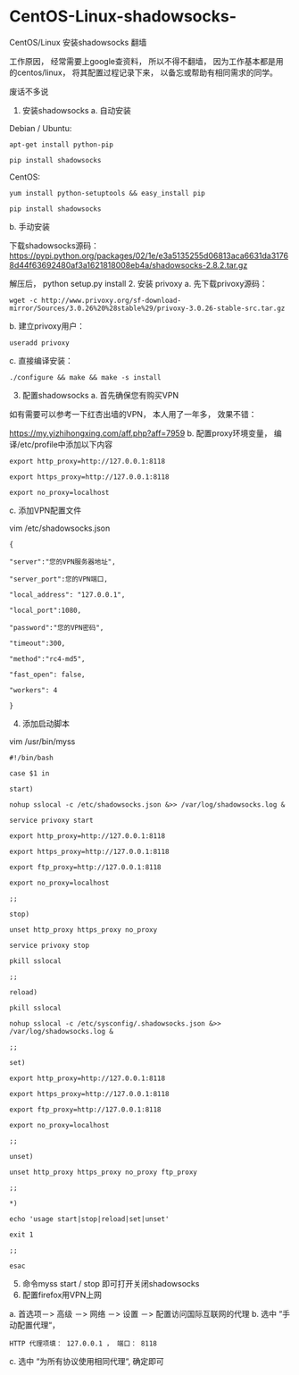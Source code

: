 # CentOS-Linux-shadowsocks-
CentOS/Linux 安装shadowsocks 翻墙

工作原因， 经常需要上google查资料， 所以不得不翻墙， 因为工作基本都是用的centos/linux， 将其配置过程记录下来， 以备忘或帮助有相同需求的同学。

废话不多说
1.  安装shadowsocks
a. 自动安装

Debian / Ubuntu:

    apt-get install python-pip

    pip install shadowsocks

CentOS:

    yum install python-setuptools && easy_install pip

    pip install shadowsocks

b. 手动安装

下载shadowsocks源码：https://pypi.python.org/packages/02/1e/e3a5135255d06813aca6631da31768d44f63692480af3a1621818008eb4a/shadowsocks-2.8.2.tar.gz

解压后， python setup.py install
2. 安装 privoxy
a. 先下载privoxy源码：

    wget -c http://www.privoxy.org/sf-download-mirror/Sources/3.0.26%20%28stable%29/privoxy-3.0.26-stable-src.tar.gz
b. 建立privoxy用户：

    useradd privoxy
c. 直接编译安装：   

    ./configure && make && make -s install
3. 配置shadowsocks
a. 首先确保您有购买VPN

如有需要可以参考一下红杏出墙的VPN， 本人用了一年多， 效果不错：

https://my.yizhihongxing.com/aff.php?aff=7959
b. 配置proxy环境变量， 编译/etc/profile中添加以下内容

    export http_proxy=http://127.0.0.1:8118

    export https_proxy=http://127.0.0.1:8118

    export no_proxy=localhost

c. 添加VPN配置文件

vim /etc/shadowsocks.json

    {

    "server":"您的VPN服务器地址",

    "server_port":您的VPN端口,

    "local_address": "127.0.0.1",

    "local_port":1080,

    "password":"您的VPN密码",

    "timeout":300,

    "method":"rc4-md5",

    "fast_open": false,

    "workers": 4

    }

4. 添加启动脚本

vim /usr/bin/myss


    #!/bin/bash

    case $1 in

    start)

    nohup sslocal -c /etc/shadowsocks.json &>> /var/log/shadowsocks.log &

    service privoxy start

    export http_proxy=http://127.0.0.1:8118

    export https_proxy=http://127.0.0.1:8118

    export ftp_proxy=http://127.0.0.1:8118

    export no_proxy=localhost

    ;;

    stop)

    unset http_proxy https_proxy no_proxy

    service privoxy stop

    pkill sslocal

    ;;

    reload)

    pkill sslocal

    nohup sslocal -c /etc/sysconfig/.shadowsocks.json &>> /var/log/shadowsocks.log &

    ;;

    set)

    export http_proxy=http://127.0.0.1:8118

    export https_proxy=http://127.0.0.1:8118

    export ftp_proxy=http://127.0.0.1:8118

    export no_proxy=localhost

    ;;

    unset)

    unset http_proxy https_proxy no_proxy ftp_proxy

    ;;

    *)

    echo 'usage start|stop|reload|set|unset'

    exit 1

    ;;

    esac

5. 命令myss start / stop 即可打开关闭shadowsocks
6. 配置firefox用VPN上网

a. 首选项－> 高级 －> 网络 －> 设置 －> 配置访问国际互联网的代理
b. 选中 “手动配置代理“，

    HTTP 代理项填： 127.0.0.1 ， 端口： 8118
c. 选中 “为所有协议使用相同代理“, 确定即可
